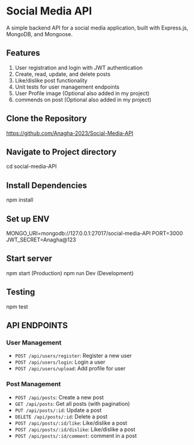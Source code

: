 # Social Media API
A simple backend API for a social media application, built with Express.js, MongoDB, and Mongoose.


## Features

1. User registration and login with JWT authentication
2. Create, read, update, and delete posts
3. Like/dislike post functionality
4. Unit tests for user management endpoints
5. User Profile image (Optional also added in my project)
6. commends on post (Optional also added in my project)

## Clone the Repository
https://github.com/Anagha-2023/Social-Media-API

## Navigate to Project directory
cd social-media-API

## Install Dependencies
npm install

## Set up ENV
MONGO_URI=mongodb://127.0.0.1:27017/social-media-API
PORT=3000
JWT_SECRET=Anagha@123

## Start server
npm start (Production)
npm run Dev (Development)

## Testing
npm test

## API ENDPOINTS

### User Management
- `POST /api/users/register`: Register a new user
- `POST /api/users/login`: Login a user
- `POST /api/users/upload`: Add profile for user


### Post Management
- `POST /api/posts`: Create a new post
- `GET /api/posts`: Get all posts (with pagination)
- `PUT /api/posts/:id`: Update a post
- `DELETE /api/posts/:id`: Delete a post
- `POST /api/posts/:id/like`: Like/dislike a post
- `POST /api/posts/:id/dislike`: Like/dislike a post
- `POST /api/posts/:id/comment`: comment in a post